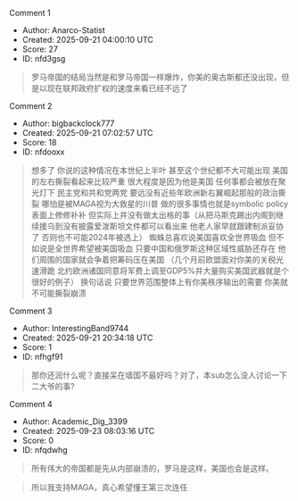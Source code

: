 Comment 1

- Author: Anarco-Statist
- Created: 2025-09-21 04:00:10 UTC
- Score: 27
- ID: nfd3gsg

> 罗马帝国的结局当然是和罗马帝国一样爆炸，你美的奥古斯都还没出现，但是以现在联邦政府扩权的速度来看已经不远了

Comment 2

- Author: bigbackclock777
- Created: 2025-09-21 07:02:57 UTC
- Score: 18
- ID: nfdooxx

> 想多了 你说的这种情况在本世纪上半叶 甚至这个世纪都不大可能出现 美国的左右撕裂看起来比较严重 很大程度是因为他是美国 任何事都会被放在聚光灯下 民主党和共和党两党 要远没有近些年欧洲新右翼崛起那般的政治撕裂 哪怕是被MAGA视为大救星的川普 做的很多事情也就是symbolic policy 表面上修修补补 但实际上并没有做太出格的事（从把马斯克踢出内阁到继续援乌到没有披露爱泼斯坦文件都可以看出来 他老人家早就跟建制派妥协了 否则也不可能2024年被选上） 蜘蛛总喜欢说美国喜欢全世界吸血 但不如说是全世界希望被美国吸血 只要中国和俄罗斯这种区域性威胁还存在 他们周围的国家就会争着把筹码压在美国 （几个月前欧盟面对你美的关税光速滑跪 北约欧洲诸国同意将军费上调至GDP5%并大量购买美国武器就是个很好的例子） 换句话说 只要世界范围整体上有你美秩序输出的需要 你美就不可能撕裂崩溃

Comment 3

- Author: InterestingBand9744
- Created: 2025-09-21 20:34:18 UTC
- Score: 1
- ID: nfhgf91

> 那你还润什么呢？直接呆在墙国不最好吗？对了，本sub怎么没人讨论一下二大爷的事?

Comment 4

- Author: Academic_Dig_3399
- Created: 2025-09-23 08:03:16 UTC
- Score: 0
- ID: nfqdwhg

> 所有伟大的帝国都是先从内部崩溃的，罗马是这样，美国也会是这样。

> 所以我支持MAGA，真心希望懂王第三次连任
